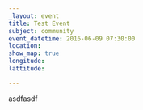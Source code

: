 ```yaml
---
_layout: event
title: Test Event
subject: community
event_datetime: 2016-06-09 07:30:00
location: 
show_map: true
longitude:
lattitude:

---
```



asdfasdf
